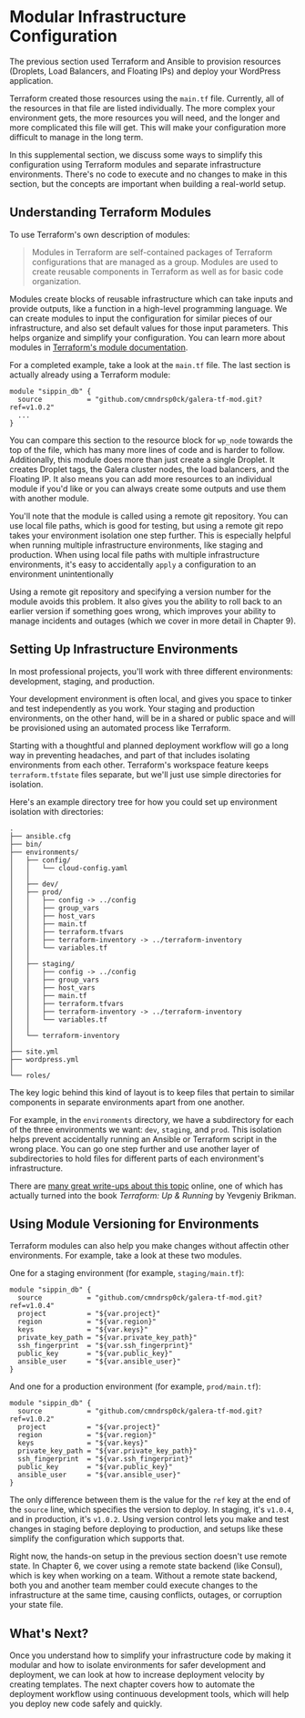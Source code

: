 # Modular Infrastructure Configuration

The previous section used Terraform and Ansible to provision resources (Droplets, Load Balancers, and Floating IPs) and deploy your WordPress application.

Terraform created those resources using the `main.tf` file. Currently, all of the resources in that file are listed individually. The more complex your environment gets, the more resources you will need, and the longer and more complicated this file will get. This will make your configuration more difficult to manage in the long term.

In this supplemental section, we discuss some ways to simplify this configuration using Terraform modules and separate infrastructure environments. There's no code to execute and no changes to make in this section, but the concepts are important when building a real-world setup.

## Understanding Terraform Modules

To use Terraform's own description of modules:

> Modules in Terraform are self-contained packages of Terraform configurations that are managed as a group. Modules are used to create reusable components in Terraform as well as for basic code organization.

Modules create blocks of reusable infrastructure which can take inputs and provide outputs, like a function in a high-level programming language. We can create modules to input the configuration for similar pieces of our infrastructure, and also set default values for those input parameters. This helps organize and simplify your configuration. You can learn more about modules in [Terraform's module documentation](https://www.terraform.io/docs/modules/index.html).

For a completed example, take a look at the `main.tf` file. The last section is actually already using a Terraform module:

```
module "sippin_db" {
  source           = "github.com/cmndrsp0ck/galera-tf-mod.git?ref=v1.0.2"
  ...
}
```

You can compare this section to the resource block for `wp_node` towards the top of the file, which has many more lines of code and is harder to follow. Additionally, this module does more than just create a single Droplet. It creates Droplet tags, the Galera cluster nodes, the load balancers, and the Floating IP. <!-- TODO(@hazel-nut): can we expand and rephrase this next sentence to give context and make it clearer what advantages this gives to the reader? what does it mean to create outputs to use with another module? when would they want to do that? why is it beneficial to add more resources to a module? --> It also means you can add more resources to an individual module if you'd like or you can always create some outputs and use them with another module.

You'll note that the module is called using a remote git repository. You can use local file paths, which is good for testing, but using a remote git repo takes your environment isolation one step further. This is especially helpful when running multiple infrastructure environments, like staging and production. When using local file paths with multiple infrastructure environments, it's easy to accidentally `apply` a configuration to an environment unintentionally

Using a remote git repository and specifying a version number for the module avoids this problem. It also gives you the ability to roll back to an earlier version if something goes wrong, which improves your ability to manage incidents and outages (which we cover in more detail in Chapter 9).

## Setting Up Infrastructure Environments

In most professional projects, you'll work with three different environments: development, staging, and production.

Your development environment is often local, and gives you space to tinker and test independently as you work. Your staging and production environments, on the other hand, will be in a shared or public space and will be provisioned using an automated process like Terraform.

Starting with a thoughtful and planned deployment workflow will go a long way in preventing headaches, and part of that includes isolating environments from each other. Terraform's workspace feature keeps `terraform.tfstate` files separate, but we'll just use simple directories for isolation. <!-- TODO(@hazel-nut): why not use workspaces? when would someone want to use workspaces over directories, or directories over workspaces? -->

Here's an example directory tree for how you could set up environment isolation with directories:

```
.
├── ansible.cfg
├── bin/
├── environments/
│   ├── config/
│   │   └── cloud-config.yaml
│   │
│   ├── dev/
│   ├── prod/
│   │   ├── config -> ../config
│   │   ├── group_vars
│   │   ├── host_vars
│   │   ├── main.tf
│   │   ├── terraform.tfvars
│   │   ├── terraform-inventory -> ../terraform-inventory
│   │   └── variables.tf
│   │
│   ├── staging/
│   │   ├── config -> ../config
│   │   ├── group_vars
│   │   ├── host_vars
│   │   ├── main.tf
│   │   ├── terraform.tfvars
│   │   ├── terraform-inventory -> ../terraform-inventory
│   │   └── variables.tf
│   │
│   └── terraform-inventory
│
├── site.yml
├── wordpress.yml
│
└── roles/
```

The key logic behind this kind of layout is to keep files that pertain to similar components in separate environments apart from one another.

For example, in the `environments` directory, we have a subdirectory for each of the three environments we want: `dev`, `staging`, and `prod`. This isolation helps prevent accidentally running an Ansible or Terraform script in the wrong place. You can go one step further and use another layer of subdirectories to hold files for different parts of each environment's infrastructure.

There are [many great write-ups about this topic](https://blog.gruntwork.io/a-comprehensive-guide-to-terraform-b3d32832baca) online, one of which has actually turned into the book *Terraform: Up & Running* by Yevgeniy Brikman.

## Using Module Versioning for Environments

Terraform modules can also help you make changes without affectin other environments. For example, take a look at these two modules.

One for a staging environment (for example, `staging/main.tf`):

```
module "sippin_db" {
  source           = "github.com/cmndrsp0ck/galera-tf-mod.git?ref=v1.0.4"
  project          = "${var.project}"
  region           = "${var.region}"
  keys             = "${var.keys}"
  private_key_path = "${var.private_key_path}"
  ssh_fingerprint  = "${var.ssh_fingerprint}"
  public_key       = "${var.public_key}"
  ansible_user     = "${var.ansible_user}"
}
```

And one for a production environment (for example, `prod/main.tf`):

```
module "sippin_db" {
  source           = "github.com/cmndrsp0ck/galera-tf-mod.git?ref=v1.0.2"
  project          = "${var.project}"
  region           = "${var.region}"
  keys             = "${var.keys}"
  private_key_path = "${var.private_key_path}"
  ssh_fingerprint  = "${var.ssh_fingerprint}"
  public_key       = "${var.public_key}"
  ansible_user     = "${var.ansible_user}"
}
```

The only difference between them is the value for the `ref` key at the end of the `source` line, which specifies the version to deploy. In staging, it's `v1.0.4`, and in production, it's `v1.0.2`. Using version control lets you make and test changes in staging before deploying to production, and setups like these simplify the configuration which supports that.

Right now, the hands-on setup in the previous section doesn't use remote state. In Chapter 6, we cover using a remote state backend (like Consul), which is key when working on a team. Without a remote state backend, both you and another team member could execute changes to the infrastructure at the same time, causing conflicts, outages, or corruption your state file.

## What's Next?

Once you understand how to simplify your infrastructure code by making it modular and how to isolate environments for safer development and deployment, we can look at how to increase deployment velocity by creating templates. The next chapter covers how to automate the deployment workflow using continuous development tools, which will help you deploy new code safely and quickly.
